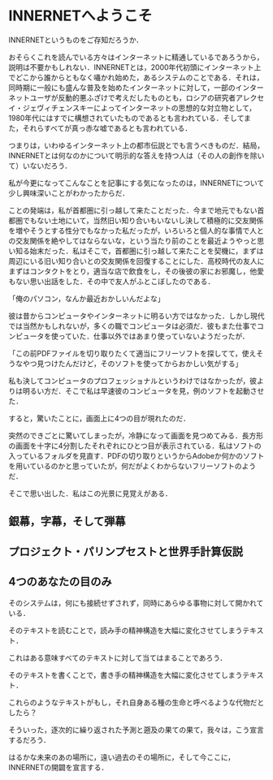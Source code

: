 # INNERNETへようこそ

INNERNETというものをご存知だろうか．

おそらくこれを読んでいる方々はインターネットに精通しているであろうから，説明は不要かもしれない．INNERNETとは，2000年代初頭にインターネット上でどこから誰からともなく囁かれ始めた，あるシステムのことである．それは，同時期に一般にも盛んな普及を始めたインターネットに対して，一部のインターネットユーザが反動的悪ふざけで考えだしたものとも，ロシアの研究者アレクセイ・ジェヴィチェンスキーによってインターネットの思想的な対立物として，1980年代にはすでに構想されていたものであるとも言われている．そしてまた，それらすべてが真っ赤な嘘であるとも言われている．

つまりは，いわゆるインターネット上の都市伝説とでも言うべきものだ．結局，INNERNETとは何なのかについて明示的な答えを持つ人は（その人の創作を除いて）いないだろう．

私が今更になってこんなことを記事にする気になったのは，INNERNETについて少し興味深いことがわかったからだ．

ことの発端は，私が首都圏に引っ越して来たことだった．今まで地元でもない首都圏でもない土地にいて，当然旧い知り合いもいないし決して積極的に交友関係を増やそうとする性分でもなかった私だったが，いろいろと個人的な事情で人との交友関係を絶やしてはならないな，という当たり前のことを最近ようやっと思い知る始末だった．私はそこで，首都圏に引っ越して来たことを契機に，まずは周辺にいる旧い知り合いとの交友関係を回復することにした．高校時代の友人にまずはコンタクトをとり，適当な店で飲食をし，その後彼の家にお邪魔し，他愛もない思い出話をした．その中で友人がふとこぼしたのである．

「俺のパソコン，なんか最近おかしいんだよな」

彼は昔からコンピュータやインターネットに明るい方ではなかった．しかし現代では当然かもしれないが，多くの職でコンピュータは必須だ．彼もまた仕事でコンピュータを使っていた．仕事以外ではあまり使っていないようだったが．

「この前PDFファイルを切り取りたくて適当にフリーソフトを探してて，使えそうなやつ見つけたんだけど，そのソフトを使ってからおかしい気がする」

私も決してコンピュータのプロフェッショナルというわけではなかったが，彼よりは明るい方だ．そこで私は早速彼のコンピュータを見，例のソフトを起動させた．

すると，驚いたことに，画面上に4つの目が現れたのだ．

突然のできごとに驚いてしまったが，冷静になって画面を見つめてみる．長方形の画面を十字に4分割したそれぞれにひとつ目が表示されている．私はソフトの入っているフォルダを見直す．PDFの切り取りというからAdobeか何かのソフトを用いているのかと思っていたが，何だがよくわからないフリーソフトのようだ．

そこで思い出した．私はこの光景に見覚えがある．

## 銀幕，字幕，そして弾幕

## プロジェクト・パリンプセストと世界手計算仮説

## 4つのあなたの目のみ
そのシステムは，何にも接続せずされず，同時にあらゆる事物に対して開かれている．

そのテキストを読むことで，読み手の精神構造を大幅に変化させてしまうテキスト．

これはある意味すべてのテキストに対して当てはまることであろう．

そのテキストを書くことで，書き手の精神構造を大幅に変化させてしまうテキスト．

これらのようなテキストがもし，それ自身ある種の生命と呼べるような代物だとしたら？

そういった，逐次的に繰り返された予測と遡及の果ての果て，我々は，こう宣言するだろう．

はるかな未来のあの場所に，遠い過去のその場所に，そして今ここに，INNERNETの開闢を宣言する．
